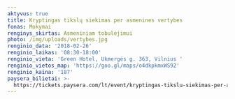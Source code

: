 ```yaml
---
aktyvus: true
title: Kryptingas tikslų siekimas per asmenines vertybes
fonas: Mokymai
renginys_skirtas: Asmeniniam tobulėjimui
photo: /img/uploads/vertybes.jpg
renginio_data: '2018-02-26'
renginio_laikas: '08:30-18:00'
renginio_vieta: 'Green Hotel, Ukmergės g. 363, Vilnius '
renginio_vietos_map: 'https://goo.gl/maps/o4dkpkmxWS92'
renginio_kaina: '187'
paysera_bilietai: >-
  https://tickets.paysera.com/lt/event/kryptingas-tikslu-siekimas-per-asmenines-vertybes
---
```


